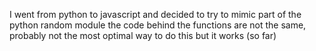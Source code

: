 I went from python to javascript and decided to try to mimic part of the python random module
the code behind the functions are not the same, probably not the most optimal way to do this but it works (so far)
